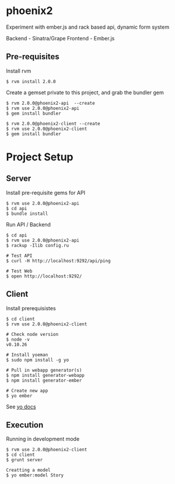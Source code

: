 phoenix2
========

Experiment with ember.js and rack based api, dynamic form system

Backend - Sinatra/Grape
Frontend - Ember.js

Pre-requisites
---

Install rvm

	$ rvm install 2.0.0

Create a gemset private to this project, and grab the bundler gem

	$ rvm 2.0.0@phoenix2-api  --create
	$ rvm use 2.0.0@phoenix2-api
	$ gem install bundler

	$ rvm 2.0.0@phoenix2-client --create
	$ rvm use 2.0.0@phoenix2-client
	$ gem install bundler


Project Setup 
===

Server
---

Install pre-requisite gems for API

	$ rvm use 2.0.0@phoenix2-api
	$ cd api
	$ bundle install
	
Run API / Backend

	$ cd api
	$ rvm use 2.0.0@phoenix2-api
	$ rackup -Ilib config.ru

	# Test API
	$ curl -H http://localhost:9292/api/ping
	
	# Test Web
	$ open http://localhost:9292/
	
Client
---

Install prerequisistes

	$ cd client
	$ rvm use 2.0.0@phoenix2-client
		
	# Check node version
	$ node -v
	v0.10.26
	
	# Install yoeman
	$ sudo npm install -g yo
	
	# Pull in webapp generator(s)
	$ npm install generator-webapp
	$ npm install generator-ember
	
	# Create new app 
	$ yo ember
	
See [yo docs](https://github.com/yeoman/generator-ember "yo docs")

Execution
---
	
Running in development mode

	$ rvm use 2.0.0@phoenix2-client
	$ cd client
	$ grunt server
	
	Creatting a model
	$ yo ember:model Story

